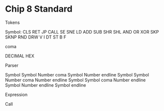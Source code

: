 # Chip 8 Standard

Tokens

Symbol:
CLS
RET
JP
CALL
SE
SNE
LD
ADD
SUB
SHR
SHL
AND
OR
XOR
SKP
SKNP
RND
DRW
V
I
DT
ST
B
F

coma



DECIMAL
HEX

Parser

Symbol Symbol Number coma Symbol Number endline
Symbol Symbol Number coma Number endline
Symbol Symbol coma Number endline
Symbol Number endline
Symbol endline


Expression

Call
